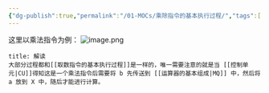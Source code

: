 ```yaml
---
{"dg-publish":true,"permalink":"/01-MOCs/乘除指令的基本执行过程/","tags":["personal/blog","计算机组成原理/概述"]}
---
```


这里以乘法指令为例：
![image.png](https://yelanyanyu-img-bed.oss-cn-hangzhou.aliyuncs.com/img/blog/2024/11/20241118220236.png)

```ad-note
title: 解读
大部分过程都和[[取数指令的基本执行过程]]是一样的，唯一需要注意的就是当 [[控制单元|CU]]得知这是一个乘法指令后需要将 b 先传送到 [[运算器的基本组成|MQ]] 中，然后将 a 放到 X 中，随后才能进行计算。
```


